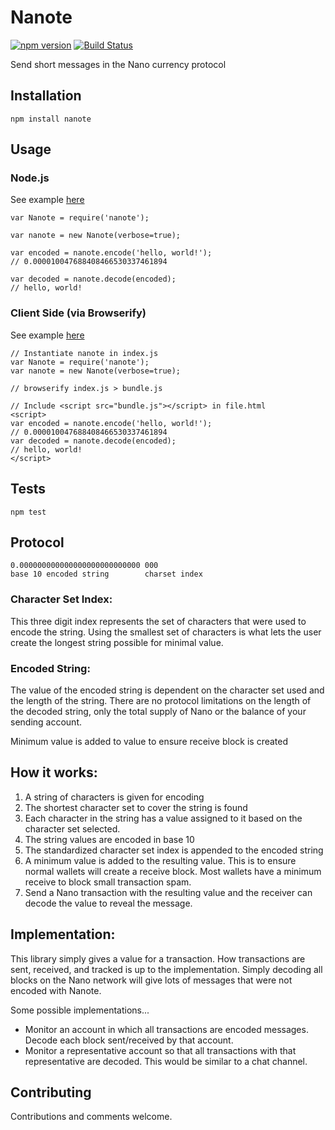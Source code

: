 # Nanote

[![npm version](https://img.shields.io/npm/v/nanote.svg)](https://www.npmjs.com/package/nanote)
[![Build Status](https://travis-ci.org/pawapps/nanote.svg?branch=master)](https://travis-ci.org/pawapps/nanote)

Send short messages in the Nano currency protocol

## Installation

  `npm install nanote`

## Usage

### Node.js

See example [here](examples/nodejs)

    var Nanote = require('nanote');

    var nanote = new Nanote(verbose=true);

    var encoded = nanote.encode('hello, world!');
    // 0.000010047688408466530337461894

    var decoded = nanote.decode(encoded);
    // hello, world!

### Client Side (via Browserify)

See example [here](examples/client_side)

    // Instantiate nanote in index.js
    var Nanote = require('nanote');
    var nanote = new Nanote(verbose=true);

    // browserify index.js > bundle.js

    // Include <script src="bundle.js"></script> in file.html
    <script>
    var encoded = nanote.encode('hello, world!');
    // 0.000010047688408466530337461894
    var decoded = nanote.decode(encoded);
    // hello, world!
    </script>

## Tests

  `npm test`

## Protocol
    0.000000000000000000000000000 000
    base 10 encoded string        charset index

### Character Set Index:
This three digit index represents the set of characters that were used to encode the string.  Using the smallest set of characters is what lets the user create the longest string possible for minimal value.

### Encoded String:
The value of the encoded string is dependent on the character set used and the length of the string.  There are no protocol limitations on the length of the decoded string, only the total supply of Nano or the balance of your sending account.

Minimum value is added to value to ensure receive block is created

## How it works:
1. A string of characters is given for encoding
2. The shortest character set to cover the string is found
3. Each character in the string has a value assigned to it based on the character set selected.
4. The string values are encoded in base 10
5. The standardized character set index is appended to the encoded string
6. A minimum value is added to the resulting value.  This is to ensure normal wallets will create a receive block.  Most wallets have a minimum receive to block small transaction spam.
7. Send a Nano transaction with the resulting value and the receiver can decode the value to reveal the message.

## Implementation:
This library simply gives a value for a transaction.  How transactions are sent, received, and tracked is up to the implementation.  Simply decoding all blocks on the Nano network will give lots of messages that were not encoded with Nanote.
  
Some possible implementations...

- Monitor an account in which all transactions are encoded messages.  Decode each block sent/received by that account.
- Monitor a representative account so that all transactions with that representative are decoded.  This would be similar to a chat channel.

## Contributing

Contributions and comments welcome.